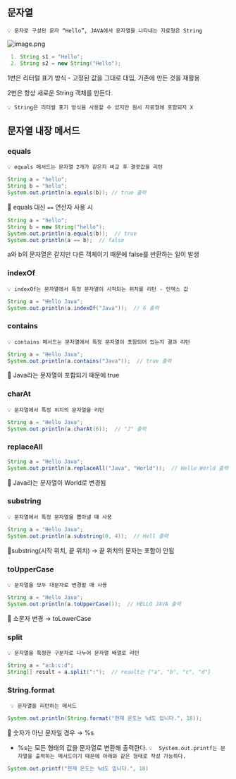 ## 문자열

` 💡 문자로 구성된 문자 “Hello”, JAVA에서 문자열을 나타내는 자료형은 String  `

![[image.png](attachment:bf8219d1-cd01-48f5-89e1-9c8fd45d5fa5:image.png)
](https://github.com/IT-s-CodingTest-Study/summary/blob/main/%ED%95%98%EB%82%98/2%EC%A3%BC%EC%B0%A8/%ED%99%94%EB%A9%B4%20%EC%BA%A1%EC%B2%98%202025-04-17%20134351.png)
```java
 1. String s1 = "Hello";
 2. String s2 = new String("Hello");
```

1번은 리터럴 표기 방식 - 고정된 값을 그대로 대입, 기존에 만든 것을 재활용

2번은 항상 새로운 String 객체를 만든다.

`
💡 String은 리터럴 표기 방식을 사용할 수 있지만 원시 자료형에 포함되지 X
`

## 문자열 내장 메서드

### equals

`
💡 equals 메서드는 문자열 2개가 같은지 비교 후 결괏값을 리턴
`

```java
String a = "hello";
String b = "hello";
System.out.println(a.equals(b)); // true 출력
```

📌 equals 대신 `==` 연산자 사용 시

```java
String a = "hello";
String b = new String("hello");
System.out.println(a.equals(b));  // true
System.out.println(a == b);  // false
```

a와 b의 문자열은 같지만 다른 객체이기 때문에 false를 반환하는 일이 발생

### indexOf

`
💡 indexOf는 문자열에서 특정 문자열이 시작되는 위치를 리턴 - 인덱스 값
`

```java
String a = "Hello Java";
System.out.println(a.indexOf("Java"));  // 6 출력
```

### contains

`
💡 contains 메서드는 문자열에서 특정 문자열이 포함되어 있는지 결과 리턴
`

```java
String a = "Hello Java";
System.out.println(a.contains("Java"));  // true 출력
```

📌 Java라는 문자열이 포함되기 때문에 true

### charAt

`
💡 문자열에서 특정 위치의 문자열을 리턴
`

```java
String a = "Hello Java";
System.out.println(a.charAt(6));  // "J" 출력
```

### replaceAll

```java
String a = "Hello Java";
System.out.println(a.replaceAll("Java", "World"));  // Hello World 출력
```

📌 Java라는 문자열이 World로 변경됨

### substring

`
💡 문자열에서 특정 문자열을 뽑아낼 때 사용
`

```java
String a = "Hello Java";
System.out.println(a.substring(0, 4));  // Hell 출력
```

📌substring(시작 위치, 끝 위치) → 끝 위치의 문자는 포함이 안됨

### toUpperCase

`
💡 문자열을 모두 대문자로 변경할 때 사용
`

```java
String a = "Hello Java";
System.out.println(a.toUpperCase());  // HELLO JAVA 출력
```

📌 소문자 변경 → toLowerCase

### split

`
💡 문자열을 특정한 구분자로 나누어 문자열 배열로 리턴
`

```java
String a = "a:b:c:d";
String[] result = a.split(":");  // result는 {"a", "b", "c", "d"}
```

### String.format


` 💡 문자열을 리턴하는 메서드`

```java
System.out.println(String.format("현재 온도는 %d도 입니다.", 18)); 
```

📌 숫자가 아닌 문자일 경우 → %s

- %s는 모든 형태의 값을 문자열로 변환해 출력한다.
`
💡  System.out.printf는 문자열을 출력하는 메서드이기 때문에 아래와 같은 형태로 작성 가능하다.
`
```java
System.out.printf("현재 온도는 %d도 입니다.", 18)
```
